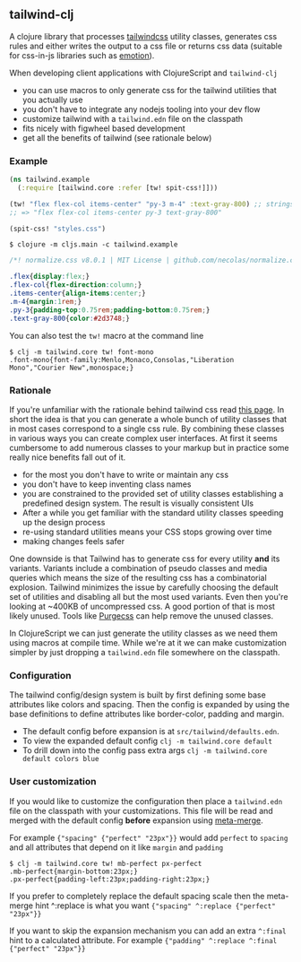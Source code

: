 ## tailwind-clj

A clojure library that processes [tailwindcss](https://tailwindcss.com/) 
utility classes, generates css rules and either writes the output to a
css file or returns css data (suitable for css-in-js libraries such as 
[emotion](https://emotion.sh/docs/introduction)).

When developing client applications with ClojureScript and `tailwind-clj`

* you can use macros to only generate css for the tailwind utilities that you actually use
* you don't have to integrate any nodejs tooling into your dev flow
* customize tailwind with a `tailwind.edn` file on the classpath
* fits nicely with figwheel based development
* get all the benefits of tailwind (see rationale below)

### Example

```clojure
(ns tailwind.example
  (:require [tailwind.core :refer [tw! spit-css!]]))

(tw! "flex flex-col items-center" "py-3 m-4" :text-gray-800) ;; strings or keywords
;; => "flex flex-col items-center py-3 text-gray-800"

(spit-css! "styles.css")
```

```base
$ clojure -m cljs.main -c tailwind.example
```

```css
/*! normalize.css v8.0.1 | MIT License | github.com/necolas/normalize.css */html{line-height:1.15;-webkit-text-size-adjust:100%}body{margin:0}main{display:block}h1{font-size:2em;margin:.67em 0}hr{box-sizing:content-box;height:0;overflow:visible}pre{font-family:monospace,monospace;font-size:1em}a{background-color:transparent}abbr[title]{border-bottom:none;text-decoration:underline;text-decoration:underline dotted}b,strong{font-weight:bolder}code,kbd,samp{font-family:monospace,monospace;font-size:1em}small{font-size:80%}sub,sup{font-size:75%;line-height:0;position:relative;vertical-align:baseline}sub{bottom:-.25em}sup{top:-.5em}img{border-style:none}button,input,optgroup,select,textarea{font-family:inherit;font-size:100%;line-height:1.15;margin:0}button,input{overflow:visible}button,select{text-transform:none}[type=button],[type=reset],[type=submit],button{-webkit-appearance:button}[type=button]::-moz-focus-inner,[type=reset]::-moz-focus-inner,[type=submit]::-moz-focus-inner,button::-moz-focus-inner{border-style:none;padding:0}[type=button]:-moz-focusring,[type=reset]:-moz-focusring,[type=submit]:-moz-focusring,button:-moz-focusring{outline:1px dotted ButtonText}fieldset{padding:.35em .75em .625em}legend{box-sizing:border-box;color:inherit;display:table;max-width:100%;padding:0;white-space:normal}progress{vertical-align:baseline}textarea{overflow:auto}[type=checkbox],[type=radio]{box-sizing:border-box;padding:0}[type=number]::-webkit-inner-spin-button,[type=number]::-webkit-outer-spin-button{height:auto}[type=search]{-webkit-appearance:textfield;outline-offset:-2px}[type=search]::-webkit-search-decoration{-webkit-appearance:none}::-webkit-file-upload-button{-webkit-appearance:button;font:inherit}details{display:block}summary{display:list-item}template{display:none}[hidden]{display:none}html{box-sizing:border-box;font-family:sans-serif}*,::after,::before{box-sizing:inherit}blockquote,dd,dl,figure,h1,h2,h3,h4,h5,h6,p,pre{margin:0}button{background:0 0;padding:0}button:focus{outline:1px dotted;outline:5px auto -webkit-focus-ring-color}fieldset{margin:0;padding:0}ol,ul{list-style:none;margin:0;padding:0}html{font-family:-apple-system,BlinkMacSystemFont,"Segoe UI",Roboto,"Helvetica Neue",Arial,"Noto Sans",sans-serif,"Apple Color Emoji","Segoe UI Emoji","Segoe UI Symbol","Noto Color Emoji";line-height:1.5}*,::after,::before{border-width:0;border-style:solid;border-color:#e2e8f0;}img{border-style:solid}textarea{resize:vertical}input::placeholder,textarea::placeholder{color:inherit;opacity:.5}[role=button],button{cursor:pointer}table{border-collapse:collapse}h1,h2,h3,h4,h5,h6{font-size:inherit;font-weight:inherit}a{color:inherit;text-decoration:inherit}button,input,optgroup,select,textarea{padding:0;line-height:inherit;color:inherit}code,kbd,pre,samp{font-family:"Ubuntu Mono",monospace;}audio,canvas,embed,iframe,img,object,svg,video{display:block;vertical-align:middle}img,video{max-width:100%;height:auto}

.flex{display:flex;}
.flex-col{flex-direction:column;}
.items-center{align-items:center;}
.m-4{margin:1rem;}
.py-3{padding-top:0.75rem;padding-bottom:0.75rem;}
.text-gray-800{color:#2d3748;}
```

You can also test the `tw!` macro at the command line

```
$ clj -m tailwind.core tw! font-mono
.font-mono{font-family:Menlo,Monaco,Consolas,"Liberation Mono","Courier New",monospace;}
```

### Rationale

If you're unfamiliar with the rationale behind tailwind css 
read [this page](https://tailwindcss.com/docs/utility-first). 
In short the idea is that you can generate a whole bunch of utility 
classes that in most cases correspond to a single css rule. By combining 
these classes in various ways you can create complex user interfaces. 
At first it seems cumbersome to add numerous classes to your markup 
but in practice some really nice benefits fall out of it.

* for the most you don't have to write or maintain any css
* you don't have to keep inventing class names
* you are constrained to the provided set of utility classes establishing
a predefined design system. The result is visually consistent UIs
* After a while you get familiar with the standard utility classes speeding
up the design process
* re-using standard utilities means your CSS stops growing over time
* making changes feels safer

One downside is that Tailwind has to generate css for every utility **and** its variants.
Variants include a combination of pseudo classes and media queries which means the 
size of the resulting css has a combinatorial explosion. Tailwind minimizes the 
issue by carefully choosing the default set of utilities and disabling all but 
the most used variants. Even then you're looking at ~400KB of uncompressed css. 
A good portion of that is most likely unused. Tools like 
[Purgecss](https://github.com/FullHuman/purgecss) can help remove the unused classes.

In ClojureScript we can just generate the utility classes as we need them using 
macros at compile time. While we're at it we can make customization simpler by
just dropping a `tailwind.edn` file somewhere on the classpath.

### Configuration

The tailwind config/design system is built by first defining some base attributes 
like colors and spacing. Then the config is expanded by using the base definitions 
to define attributes like border-color, padding and margin.

* The default config before expansion is at `src/tailwind/defaults.edn`.
* To view the expanded default config `clj -m tailwind.core default`
* To drill down into the config pass extra args `clj -m tailwind.core default colors blue`

### User customization

If you would like to customize the configuration then place a `tailwind.edn`
file on the classpath with your customizations. This file will be read and
merged with the default config **before** expansion using 
[meta-merge](https://github.com/weavejester/meta-merge). 

For example `{"spacing" {"perfect" "23px"}}` would add `perfect` to `spacing`
and all attributes that depend on it like `margin` and `padding`

```
$ clj -m tailwind.core tw! mb-perfect px-perfect
.mb-perfect{margin-bottom:23px;}
.px-perfect{padding-left:23px;padding-right:23px;}
```

If you prefer to completely replace the default spacing scale then the
meta-merge hint ^:replace is what you want 
`{"spacing" ^:replace {"perfect" "23px"}}`

If you want to skip the expansion mechanism you can add an extra `^:final` 
hint to a calculated attribute. For example
`{"padding" ^:replace ^:final {"perfect" "23px"}}`

